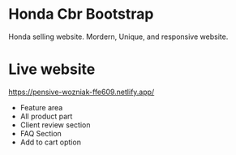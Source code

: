 # Honda Cbr Bootstrap
Honda selling website. Mordern, Unique, and responsive website.

# Live website
https://pensive-wozniak-ffe609.netlify.app/

* Feature area
* All product part
* Client review section
* FAQ Section
* Add to cart option
